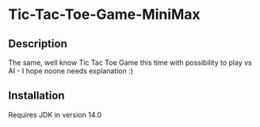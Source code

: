 # Tic-Tac-Toe-Game-MiniMax

## Description
The same, well know Tic Tac Toe Game this time with possibility to play vs AI - I hope noone needs explanation :)


## Installation
Requires JDK in version 14.0
